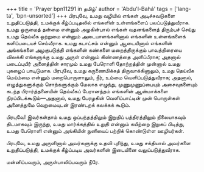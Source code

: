 +++
title = 'Prayer bpn11291 in தமிழ்'
author = 'Abdu'l-Bahá'
tags = ['lang-ta', 'bpn-unsorted']
+++
பிரபுவே, உமது வழியில் எங்கள் அடிச்சுவடுகளை உறுதிப்படுத்தி, உமக்குக் கீழ்ப்படிதலில் எங்களின் உள்ளங்களைப் பலப்படுத்துவீராக. உமது ஒருமைத் தன்மை என்னும் அழகின்பால் எங்கள் வதனங்களைத் திரும்பச் செய்து உமது தெய்வீக ஒற்றுமை என்னும் அடையாளங்களினால் எங்களின் உள்ளங்களைக் களிப்படையச் செய்வீராக. உமது கடாட்சம் என்னும் ஆடையினால் எங்களின் அங்கங்களை அழகுபடுத்தி எங்களின் கண்களை மறைத்திருக்கும் பாவத்திரையை விலக்கி எங்களுக்கு உமது அருள் என்னும் கிண்ணத்தை அளிப்பீராக; அதனால் படைப்புயிர் அனைத்தின் சாரமும் உமது பேரொளி தோற்றத்தின் முன்னால் உமது புகழைப் பாடிடுமாக. பிரபுவே, உமது கருணைமிக்கத் திருவாக்கினாலும், உமது தெய்வீக மெய்ம்மை என்னும் மறைபொருளாலும், நீர், உம்மை வெளிப்படுத்துவீராக; அதனால், எழுத்துகளுக்கும் சொற்களுக்கும் மேலாக எழுந்து, முணுமுணுப்பையும் அசைவுகளையும் கடந்த பிரார்த்தனையின் தெய்வீகப் பேரானந்தம் எங்களின் ஆன்மாக்களை நிரப்பிடக்கூடும்—அதனால், உமது பேரழகின் வெளிப்பாட்டின் முன் பொருள்கள் அனைத்துமே வெறுமையுடன் இரண்டறக் கலக்கக் கூடும். 

பிரபுவே! இவர்கள்தாம் உமது ஒப்பந்தத்திலும் இறுதிப் பத்திரத்திலும் நிலையாகவும் திடமாகவும் இருந்து, உமது மார்க்கத்தில் உறுதி என்னும் கயிற்றை இறுகப் பிடித்து, உமது பேரொளி என்னும் அங்கியின் நுனியைப் பற்றிக் கொண்டுள்ள ஊழியர்கள். 

பிரபுவே, உமது அருளினால் அவர்களுக்கு உதவி புரிந்து, உமது சக்தியால் அவர்களை உறுதிப்படுத்தி, உமக்குக் கீழ்ப்படிய அவர்களின் இடையினை வலுப்படுத்துவீராக. 

மன்னிப்பவரும், அருள்பாலிப்பவரும் நீரே.
